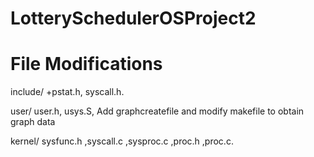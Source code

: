 # LotterySchedulerOSProject2

# File Modifications

include/ +pstat.h, syscall.h.

user/ user.h, usys.S, Add graphcreatefile and modify makefile to obtain graph data

kernel/ sysfunc.h ,syscall.c ,sysproc.c ,proc.h ,proc.c.
